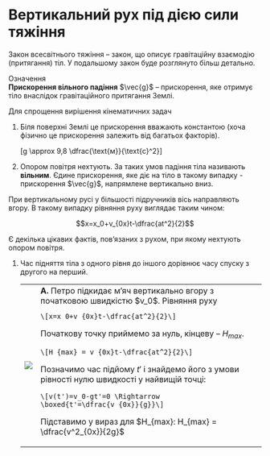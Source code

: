 # Вертикальний рух пiд дiєю сили тяжiння

<p1>Закон всесвiтнього тяжiння</p1> – закон, що описує гравiтацiйну взаємодiю (притягання) тiл. У подальшому закон буде розглянуто бiльш детально.

<div class="eoz-wrap">
<span class="eoz">Означення</span>
<div class="eoz-text">
<b>Прискорення вiльного падiння</b> $\vec{g}$ – прискорення, яке отримує тiло внаслiдок
гравiтацiйного притягання Землi.
<p></p>

Для спрощення вирiшення кiнематичних задач
<ol>
<li>Бiля поверхнi Землi це прискорення вважають константою (хоча фiзично це прискорення залежить вiд багатьох факторiв).</li>

\[g \approx 9,8 \dfrac{\text{м}}{\text{c}^2}\]

<li>Опором повiтря нехтують. За таких умов падiння тiла називають <b>вiльним</b>. Єдине прискорення, яке дiє на тiло в такому випадку - прискорення $\vec{g}$, напрямлене вертикально вниз.</li>
</ol>
</div>
</div>

При вертикальному русi у бiльшостi пiдручникiв вiсь направляють вгору. В такому випадку рiвняння руху виглядає таким чином:

$$x=x_0+v_{0x}t-\dfrac{at^2}{2}$$

Є декiлька цiкавих фактiв, пов’язаних з рухом, при якому нехтують опором повiтря.

<ol>
<li><p1>Час пiдняття тiла з одного рiвня до iншого дорiвнює часу спуску з другого на перший.</p1>

<table style="width:100%">
<tr>
<td><img class="image"  src="https://rawgit.com/chudaol/ed-era-book-physics/master/images/chapter_2/8.svg" /></td>
<td><b>А.</b> Петро пiдкидає м’яч вертикально вгору з початковою швидкiстю $v_0$.
Рiвняння руху 
	
	\[x=x_0+v_{0x}t-\dfrac{at^2}{2}\]
			
Початкову точку приймемо за нуль, кiнцеву – $H_{max}$.
			
    \[H_{max} = v_{0x}t-\dfrac{at^2}{2}\]
			
Позначимо час пiдйому $t'$ i знайдемо його з умови рiвностi нулю швидкостi у найвищiй точцi:
			
    \[v(t')=v_0-gt'=0 \Rightarrow \boxed{t'=\dfrac{v_{0x}}{g}}\]
			
Пiдставимо у вираз для $H_{max}: H_{max} = \dfrac{v^2_{0x}}{2g}$</td>
</tr>
</table>

</li>
</ol>